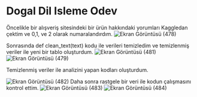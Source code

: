 # Dogal Dil Isleme Odev
Öncelikle bir alışveriş sitesindeki bir ürün hakkındaki yorumları Kaggledan çektim ve 0,1, ve 2 olarak numaralandırdım.
![Ekran Görüntüsü (478)](https://github.com/nurisik/Dogal-Dil-Isleme-Odev/assets/96622899/ab26c9d8-b9c6-4227-a0d1-cfdfba4bfa61)

Sonrasında def clean_text(text) kodu ile verileri temizledim ve temizlenmiş veriler ile yeni bir tablo oluşturdum.
![Ekran Görüntüsü (481)](https://github.com/nurisik/Dogal-Dil-Isleme-Odev/assets/96622899/0b0ab005-e925-4d5b-b956-e89c44e0e192)
![Ekran Görüntüsü (479)](https://github.com/nurisik/Dogal-Dil-Isleme-Odev/assets/96622899/11e7f9d1-d368-4aa8-ac7e-c0a6014868b0)

Temizlenmiş veriler ile analizini yapan kodları oluşturdum.

![Ekran Görüntüsü (482)](https://github.com/nurisik/Dogal-Dil-Isleme-Odev/assets/96622899/49dfc54d-8070-453a-9a31-49cc35a49d80)
Daha sonra rastgele bir veri ile kodun çalışmasını kontrol ettim.
![Ekran Görüntüsü (483)](https://github.com/nurisik/Dogal-Dil-Isleme-Odev/assets/96622899/c1587e9d-2f6a-4194-bf2a-672ed9e0896d)
![Ekran Görüntüsü (484)](https://github.com/nurisik/Dogal-Dil-Isleme-Odev/assets/96622899/5f899116-f67c-4e45-9e5d-ab5cbe32b6de)

